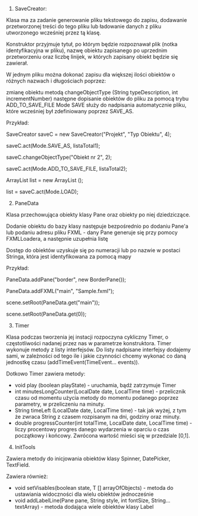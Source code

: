 1. SaveCreator:

  Klasa ma za zadanie generowanie pliku tekstowego do zapisu, dodawanie przetworzonej treści do tego pliku lub ładowanie danych z pliku utworzonego wcześniej przez tą klasę.

  Konstruktor przyjmuje tytuł, po którym będzie rozpoznawał plik (notka identyfikacyjna w pliku), nazwę obiektu zapisanego po uprzednim przetworzeniu oraz liczbę linijek, w których zapisany obiekt będzie się zawierał.

  W jednym pliku można dokonać zapisu dla większej ilości obiektów o różnych nazwach i długościach poprzez:

  zmianę obiektu metodą changeObjectType (String typeDescription, int incrementNumber)
  następne dopisanie obiektów do pliku za pomocą trybu ADD_TO_SAVE_FILE
  Mode SAVE służy do nadpisania automatycznie pliku, które wcześniej był zdefiniowany poprzez SAVE_AS.

  Przykład:

  SaveCreator saveC = new SaveCreator("Projekt", "Typ Obiektu", 4);
  
  saveC.act(Mode.SAVE_AS, listaTotal1);
  
  saveC.changeObjectType("Obiekt nr 2", 2);
  
  saveC.act(Mode.ADD_TO_SAVE_FILE, listaTotal2);
  
  ArrayList list = new ArrayList ();
  
  list = saveC.act(Mode.LOAD);
  

2. PaneData

  Klasa przechowująca obiekty klasy Pane oraz obiekty po niej dziedziczące.

  Dodanie obiektu do bazy klasy następuje bezpośrednio po dodaniu Pane'a lub podaniu adresu pliku FXML - dany Pane generuje się przy pomocy FXMLLoadera, a następnie uzupełnia listę

  Dostęp do obiektów uzyskuje się po numeracji lub po nazwie w postaci Stringa, która jest identyfikowana za pomocą mapy

  Przykład:

  PaneData.addPane("border", new BorderPane());
  
  PaneData.addFXML("main", "Sample.fxml");
  
  scene.setRoot(PaneData.get("main"));
  
  scene.setRoot(PaneData.get(0));
  
3. Timer
  
  Klasa podczas tworzenia jej instacji rozpoczyna cykliczny Timer, o częstotliwości nadanej przez nas w parametrze konstruktora. 
  Timer wykonuje metody z listy interfejsów. 
  Do listy nadpisane interfejsy dodajemy sami, w zależności od tego ile i jakie czynności chcemy wykonać co daną jednostkę czasu (addTimeEvent(TimeEvent... events)).
    
  Dotkowo Timer zawiera metody:
  - void play (boolean playState) - uruchamia, bądź zatrzymuje Timer
  - int minutesLongCounter(LocalDate date,  LocalTime time) - przelicznik czasu od momentu użycia metody do momentu podanego poprzez         parametry, w przeliczeniu na minuty.
  - String timeLeft (LocalDate date, LocalTime time) - tak jak wyżej, z tym że zwraca String z czasem rozpisanym na dni, godziny oraz       minuty.
  - double progressCounter(int totalTime, LocalDate date, LocalTime time) - liczy procentowy progres danego wydarzenia w oparciu o           czas początkowy i końcowy. Zwrócona wartość mieści się w przedziale [0,1].
   
 4. InitTools
    
  Zawiera metody do inicjowania obiektów klasy Spinner, DatePicker, TextField.  
     
  Zawiera również:
     
  - <T extends Node> void setVisables(boolean state, T [] arrayOfObjects) - metoda do ustawiania widoczności dla wielu obiektów             jednocześnie
  - void addLabelLine(Pane pane, String style, int fontSize, String... textArray) - metoda dodająca wiele obiektów klasy Label
